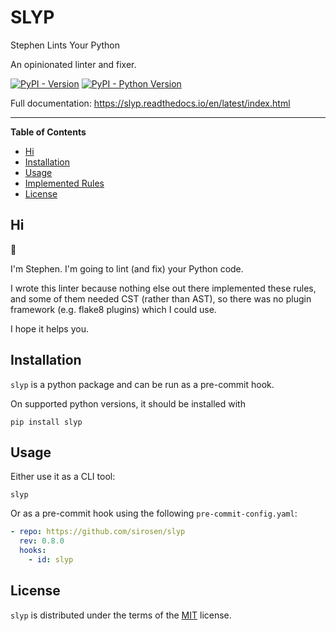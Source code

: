 # SLYP

Stephen Lints Your Python

An opinionated linter and fixer.

[![PyPI - Version](https://img.shields.io/pypi/v/slyp.svg)](https://pypi.org/project/slyp)
[![PyPI - Python Version](https://img.shields.io/pypi/pyversions/slyp.svg)](https://pypi.org/project/slyp)

Full documentation: https://slyp.readthedocs.io/en/latest/index.html

-----

**Table of Contents**

- [Hi](#Hi)
- [Installation](#installation)
- [Usage](#usage)
- [Implemented Rules](#implemented-rules)
- [License](#license)

## Hi

:wave:

I'm Stephen. I'm going to lint (and fix) your Python code.

I wrote this linter because nothing else out there implemented these rules, and
some of them needed CST (rather than AST), so there was no plugin framework
(e.g. flake8 plugins) which I could use.

I hope it helps you.

## Installation

`slyp` is a python package and can be run as a pre-commit hook.

On supported python versions, it should be installed with

```console
pip install slyp
```

## Usage

Either use it as a CLI tool:

```console
slyp
```

Or as a pre-commit hook using the following `pre-commit-config.yaml`:

```yaml
- repo: https://github.com/sirosen/slyp
  rev: 0.8.0
  hooks:
    - id: slyp
```

## License

`slyp` is distributed under the terms of the [MIT](https://spdx.org/licenses/MIT.html) license.
